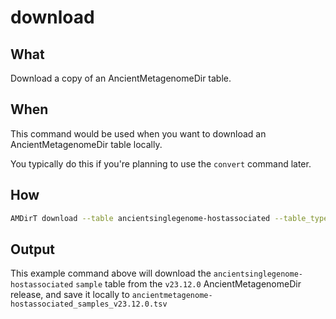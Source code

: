 # download

## What

Download a copy of an AncientMetagenomeDir table.

## When

This command would be used when you want to download an AncientMetagenomeDir table locally.

You typically do this if you're planning to use the `convert` command later.

## How

```bash
AMDirT download --table ancientsinglegenome-hostassociated --table_type samples -r v23.12.0 -o .
```

## Output

This example command above will download the `ancientsinglegenome-hostassociated` `sample` table from the `v23.12.0` AncientMetagenomeDir release, and save it locally to `ancientmetagenome-hostassociated_samples_v23.12.0.tsv`

